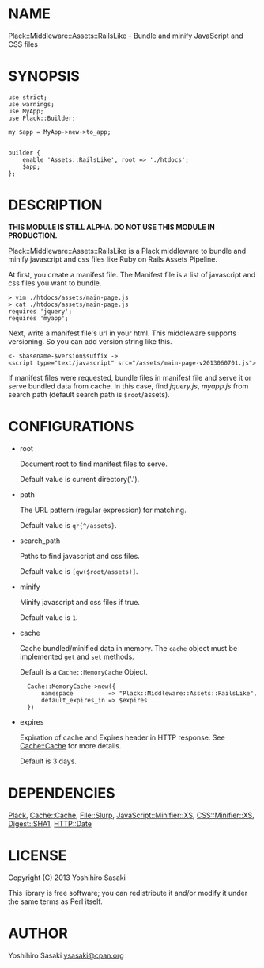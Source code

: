 # NAME

Plack::Middleware::Assets::RailsLike - Bundle and minify JavaScript and CSS files

# SYNOPSIS

    use strict;
    use warnings;
    use MyApp;
    use Plack::Builder;

    my $app = MyApp->new->to_app;
    

    builder {
        enable 'Assets::RailsLike', root => './htdocs';
        $app;
    };

# DESCRIPTION

__THIS MODULE IS STILL ALPHA. DO NOT USE THIS MODULE IN PRODUCTION.__

Plack::Middleware::Assets::RailsLike is a Plack middleware to bundle and minify 
javascript and css files like Ruby on Rails Assets Pipeline.

At first, you create a manifest file. The Manifest file is a list of javascript and css files you want to bundle.

    > vim ./htdocs/assets/main-page.js
    > cat ./htdocs/assets/main-page.js
    requires 'jquery';
    requires 'myapp';



Next, write a manifest file's url in your html. This middleware supports versioning. So you can add version string like this.

    <- $basename-$version$suffix ->
    <script type="text/javascript" src="/assets/main-page-v2013060701.js">

If manifest files were requested, bundle files in manifest file and serve it or serve bundled data from cache. In this case, find _jquery.js_, _myapp.js_ from search path (default search path is `$root`/assets).

# CONFIGURATIONS

- root

    Document root to find manifest files to serve.

    Default value is current directory('.').

- path

    The URL pattern (regular expression) for matching.

    Default value is `qr{^/assets}`.

- search\_path

    Paths to find javascript and css files.

    Default value is `[qw($root/assets)]`.

- minify

    Minify javascript and css files if true.

    Default value is `1`.

- cache

    Cache bundled/minified data in memory. The `cache` object must be implemented `get` and `set` methods.

    Default is a `Cache::MemoryCache` Object.

        Cache::MemoryCache->new({
            namespace          => "Plack::Middleware::Assets::RailsLike",
            default_expires_in => $expires
        })

- expires

    Expiration of cache and Expires header in HTTP response. See [Cache::Cache](http://search.cpan.org/perldoc?Cache::Cache) for more details.

    Default is 3 days.

# DEPENDENCIES

[Plack](http://search.cpan.org/perldoc?Plack), [Cache::Cache](http://search.cpan.org/perldoc?Cache::Cache), [File::Slurp](http://search.cpan.org/perldoc?File::Slurp), [JavaScript::Minifier::XS](http://search.cpan.org/perldoc?JavaScript::Minifier::XS), [CSS::Minifier::XS](http://search.cpan.org/perldoc?CSS::Minifier::XS), [Digest::SHA1](http://search.cpan.org/perldoc?Digest::SHA1), [HTTP::Date](http://search.cpan.org/perldoc?HTTP::Date)

# LICENSE

Copyright (C) 2013 Yoshihiro Sasaki

This library is free software; you can redistribute it and/or modify
it under the same terms as Perl itself.

# AUTHOR

Yoshihiro Sasaki <ysasaki@cpan.org>
